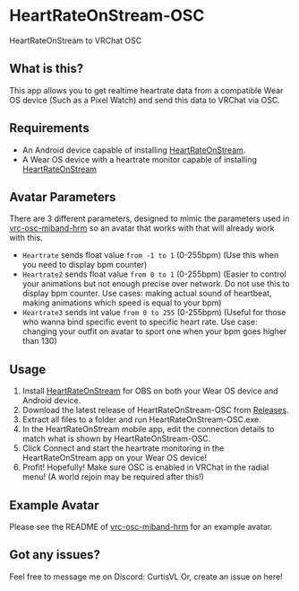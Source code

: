 # HeartRateOnStream-OSC
HeartRateOnStream to VRChat OSC

## What is this?
This app allows you to get realtime heartrate data from a compatible Wear OS device (Such as a Pixel Watch) and send this data to VRChat via OSC.

## Requirements
- An Android device capable of installing [HeartRateOnStream](https://play.google.com/store/apps/details?id=com.pezcraft.myapplication).
- A Wear OS device with a heartrate monitor capable of installing [HeartRateOnStream](https://play.google.com/store/apps/details?id=com.pezcraft.myapplication)

## Avatar Parameters
There are 3 different parameters, designed to mimic the parameters used in [vrc-osc-miband-hrm](https://github.com/vard88508/vrc-osc-miband-hrm) so an avatar that works with that will already work with this.

- `Heartrate` sends float value `from -1 to 1` (0-255bpm) (Use this when you need to display bpm counter)
- `Heartrate2` sends float value `from 0 to 1` (0-255bpm) (Easier to control your animations but not enough precise over network. Do not use this to display bpm counter. Use cases: making actual sound of heartbeat, making animations which speed is equal to your bpm)
- `Heartrate3` sends int value `from 0 to 255` (0-255bpm) (Useful for those who wanna bind specific event to specific heart rate. Use case: changing your outfit on avatar to sport one when your bpm goes higher than 130)

## Usage
1. Install [HeartRateOnStream](https://play.google.com/store/apps/details?id=com.pezcraft.myapplication) for OBS on both your Wear OS device and Android device.
2. Download the latest release of HeartRateOnStream-OSC from [Releases](https://github.com/Curtis-VL/HeartRateOnStream-OSC/releases).
3. Extract all files to a folder and run HeartRateOnStream-OSC.exe.
4. In the HeartRateOnStream mobile app, edit the connection details to match what is shown by HeartRateOnStream-OSC.
5. Click Connect and start the heartrate monitoring in the HeartRateOnStream app on your Wear OS device!
6. Profit! Hopefully! Make sure OSC is enabled in VRChat in the radial menu! (A world rejoin may be required after this!)

## Example Avatar
Please see the README of [vrc-osc-miband-hrm](https://github.com/vard88508/vrc-osc-miband-hrm) for an example avatar.

## Got any issues?
Feel free to message me on Discord: CurtisVL
Or, create an issue on here!
